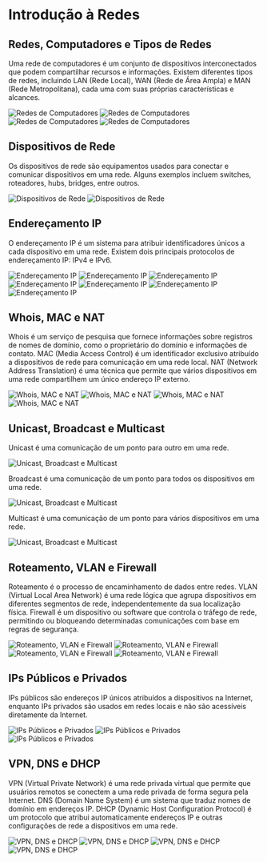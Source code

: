 # Introdução à Redes

## Redes, Computadores e Tipos de Redes

Uma rede de computadores é um conjunto de dispositivos interconectados que podem compartilhar recursos e informações. Existem diferentes tipos de redes, incluindo LAN (Rede Local), WAN (Rede de Área Ampla) e MAN (Rede Metropolitana), cada uma com suas próprias características e alcances.

![Redes de Computadores](image.png)
![Redes de Computadores](image-1.png)
![Redes de Computadores](image-2.png)
![Redes de Computadores](image-3.png)


## Dispositivos de Rede

Os dispositivos de rede são equipamentos usados para conectar e comunicar dispositivos em uma rede. Alguns exemplos incluem switches, roteadores, hubs, bridges, entre outros.

![Dispositivos de Rede](image-4.png)
![Dispositivos de Rede](image-5.png)

## Endereçamento IP

O endereçamento IP é um sistema para atribuir identificadores únicos a cada dispositivo em uma rede. Existem dois principais protocolos de endereçamento IP: IPv4 e IPv6.

![Endereçamento IP](image-6.png)
![Endereçamento IP](image-7.png)
![Endereçamento IP](image-8.png)
![Endereçamento IP](image-9.png)
![Endereçamento IP](image-10.png)
![Endereçamento IP](image-11.png)
![Endereçamento IP](image-12.png)

## Whois, MAC e NAT

Whois é um serviço de pesquisa que fornece informações sobre registros de nomes de domínio, como o proprietário do domínio e informações de contato. MAC (Media Access Control) é um identificador exclusivo atribuído a dispositivos de rede para comunicação em uma rede local. NAT (Network Address Translation) é uma técnica que permite que vários dispositivos em uma rede compartilhem um único endereço IP externo.

![Whois, MAC e NAT](image-13.png)
![Whois, MAC e NAT](image-14.png)
![Whois, MAC e NAT](image-15.png)
![Whois, MAC e NAT](image-16.png)

## Unicast, Broadcast e Multicast

Unicast é uma comunicação de um ponto para outro em uma rede.

![Unicast, Broadcast e Multicast](image-17.png)

Broadcast é uma comunicação de um ponto para todos os dispositivos em uma rede.

![Unicast, Broadcast e Multicast](image-18.png)

Multicast é uma comunicação de um ponto para vários dispositivos em uma rede.

![Unicast, Broadcast e Multicast](image-19.png)

## Roteamento, VLAN e Firewall

Roteamento é o processo de encaminhamento de dados entre redes. VLAN (Virtual Local Area Network) é uma rede lógica que agrupa dispositivos em diferentes segmentos de rede, independentemente da sua localização física. Firewall é um dispositivo ou software que controla o tráfego de rede, permitindo ou bloqueando determinadas comunicações com base em regras de segurança.

![Roteamento, VLAN e Firewall](image-20.png)
![Roteamento, VLAN e Firewall](image-21.png)
![Roteamento, VLAN e Firewall](image-22.png)
![Roteamento, VLAN e Firewall](image-23.png)

## IPs Públicos e Privados

IPs públicos são endereços IP únicos atribuídos a dispositivos na Internet, enquanto IPs privados são usados em redes locais e não são acessíveis diretamente da Internet.

![IPs Públicos e Privados](image-24.png)
![IPs Públicos e Privados](image-25.png)
![IPs Públicos e Privados](image-26.png)


## VPN, DNS e DHCP

VPN (Virtual Private Network) é uma rede privada virtual que permite que usuários remotos se conectem a uma rede privada de forma segura pela Internet. DNS (Domain Name System) é um sistema que traduz nomes de domínio em endereços IP. DHCP (Dynamic Host Configuration Protocol) é um protocolo que atribui automaticamente endereços IP e outras configurações de rede a dispositivos em uma rede.

![VPN, DNS e DHCP](image-27.png)
![VPN, DNS e DHCP](image-28.png)
![VPN, DNS e DHCP](image-29.png)
![VPN, DNS e DHCP](image-30.png)